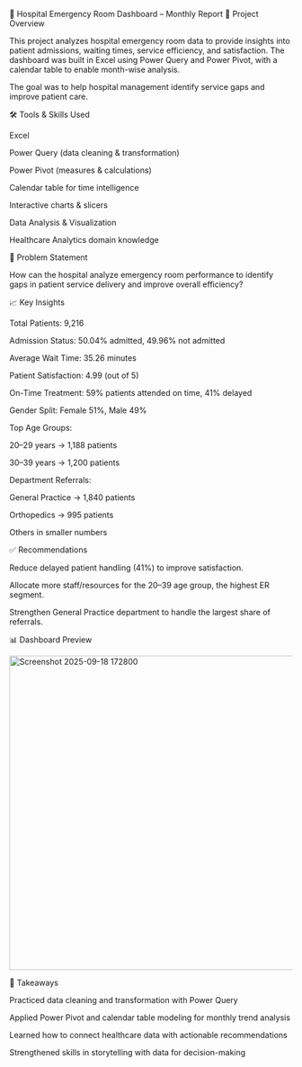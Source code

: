 🏥 Hospital Emergency Room Dashboard – Monthly Report
📌 Project Overview

This project analyzes hospital emergency room data to provide insights into patient admissions, waiting times, service efficiency, and satisfaction. The dashboard was built in Excel using Power Query and Power Pivot, with a calendar table to enable month-wise analysis.

The goal was to help hospital management identify service gaps and improve patient care.

🛠️ Tools & Skills Used

Excel

Power Query (data cleaning & transformation)

Power Pivot (measures & calculations)

Calendar table for time intelligence

Interactive charts & slicers

Data Analysis & Visualization

Healthcare Analytics domain knowledge

🔎 Problem Statement

How can the hospital analyze emergency room performance to identify gaps in patient service delivery and improve overall efficiency?

📈 Key Insights

Total Patients: 9,216

Admission Status: 50.04% admitted, 49.96% not admitted

Average Wait Time: 35.26 minutes

Patient Satisfaction: 4.99 (out of 5)

On-Time Treatment: 59% patients attended on time, 41% delayed

Gender Split: Female 51%, Male 49%

Top Age Groups:

20–29 years → 1,188 patients

30–39 years → 1,200 patients

Department Referrals:

General Practice → 1,840 patients

Orthopedics → 995 patients

Others in smaller numbers

✅ Recommendations

Reduce delayed patient handling (41%) to improve satisfaction.

Allocate more staff/resources for the 20–39 age group, the highest ER segment.

Strengthen General Practice department to handle the largest share of referrals.

📊 Dashboard Preview

<img width="1276" height="559" alt="Screenshot 2025-09-18 172800" src="https://github.com/user-attachments/assets/76572499-3b03-4ec3-a6af-177fe1c4a4e3" />

🚀 Takeaways

Practiced data cleaning and transformation with Power Query

Applied Power Pivot and calendar table modeling for monthly trend analysis

Learned how to connect healthcare data with actionable recommendations

Strengthened skills in storytelling with data for decision-making
